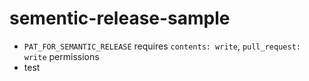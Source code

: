 # sementic-release-sample 

- `PAT_FOR_SEMANTIC_RELEASE` requires `contents: write`, `pull_request: write`  permissions
- test